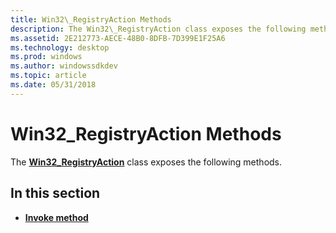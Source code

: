 ```yaml
---
title: Win32\_RegistryAction Methods
description: The Win32\_RegistryAction class exposes the following methods.
ms.assetid: 2E212773-AECE-48B0-8DFB-7D399E1F25A6
ms.technology: desktop
ms.prod: windows
ms.author: windowssdkdev
ms.topic: article
ms.date: 05/31/2018
---
```


# Win32\_RegistryAction Methods

The [**Win32\_RegistryAction**](win32-registryaction.md) class exposes the following methods.

## In this section

-   [**Invoke method**](invoke-method-in-class-win32-registryaction.md)

 

 




